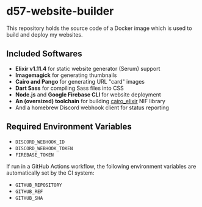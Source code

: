 # d57-website-builder

This repository holds the source code of a Docker image which is used to build
and deploy my websites.

## Included Softwares

- **Elixir v1.11.4** for static website generator (Serum) support
- **Imagemagick** for generating thumbnails
- **Cairo and Pango** for generating URL "card" images
- **Dart Sass** for compiling Sass files into CSS
- **Node.js** and **Google Firebase CLI** for website deployment
- **An (oversized) toolchain** for building [cairo\_elixir](https://github.com/Dalgona/cairo_elixir) NIF library
- And a homebrew Discord webhook client for status reporting

## Required Environment Variables

- `DISCORD_WEBHOOK_ID`
- `DISCORD_WEBHOOK_TOKEN`
- `FIREBASE_TOKEN`

If run in a GitHub Actions workflow, the following environment variables are
automatically set by the CI system:

- `GITHUB_REPOSITORY`
- `GITHUB_REF`
- `GITHUB_SHA`
